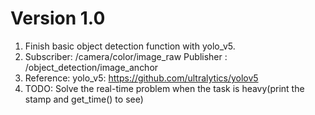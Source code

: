# Version 1.0
1. Finish basic object detection function with yolo_v5.
2. Subscriber: /camera/color/image_raw
   Publisher : /object_detection/image_anchor
3. Reference: yolo_v5: https://github.com/ultralytics/yolov5 
4. TODO: Solve the real-time problem when the task is heavy(print the stamp and get_time() to see)